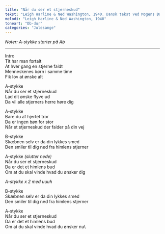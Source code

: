 ```yaml
---
title: "Når du ser et stjerneskud"
tekst: "Leigh Harline & Ned Washington, 1940. Dansk tekst ved Mogens Dam"
melodi: "Leigh Harline & Ned Washington, 1940"
toneart: "Db-dur"
categories: "Julesange"
---
```

*Noter: A-stykke starter på Ab*

***

Intro\
Tit har man fortalt\
At hver gang en stjerne faldt\
Menneskenes børn i samme time\
Fik lov at ønske alt

A-stykke\
Når du ser et stjerneskud\
Lad dit ønske flyve ud\
Da vil alle stjerners herre høre dig

A-stykke\
Bare du af hjertet tror\
Da er ingen bøn for stor\
Når et stjerneskud der falder på din vej

B-stykke\
Skæbnen selv er da din lykkes smed\
Den smiler til dig ned fra himlens stjerner

A-stykke *(slutter nede)*\
Når du ser et stjerneskud\
Da er det et himlens bud\
Om at du skal vinde hvad du ønsker dig

*A-stykke x 2 med uuuh*

B-stykke\
Skæbnen selv er da din lykkes smed\
Den smiler til dig ned fra himlens stjerner

A-stykke\
Når du ser et stjerneskud\
Da er det et himlens bud\
Om at du skal vinde hvad du ønsker nu\
